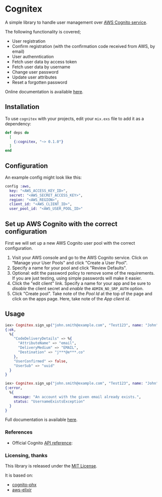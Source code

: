 # Cognitex

A simple library to handle user management over [AWS Cognito service](https://aws.amazon.com/cognito/).

The following functionality is covered;

* User registration
* Confirm registration (with the confirmation code received from AWS, by email)
* User authenntication
* Fetch user data by access token
* Fetch user data by username
* Change user password
* Update user attributes
* Reset a forgotten password

Online documentation is available [here](https://hexdocs.pm/cognitex/0.1.0/api-reference.html).

## Installation

To use `cognitex` with your projects, edit your `mix.exs` file to add it as a dependency:

```elixir
def deps do
  [
    {:cognitex, "~> 0.1.0"}
  ]
end
```

## Configuration

An example config might look like this:

```elixir
config :aws,
  key: "<AWS_ACCESS_KEY_ID>",
  secret: "<AWS_SECRET_ACCESS_KEY>",
  region: "<AWS_REGION>",
  client_id: "<AWS_CLIENT_ID>",
  user_pool_id: "<AWS_USER_POOL_ID>"
```

## Set up AWS Cognito with the correct configuration
First we will set up a new AWS Cognito user pool with the correct configuration.

1. Visit your AWS console and go to the AWS Cognito service. Click on "Manage your User Pools" and click "Create a User Pool".
2. Specify a name for your pool and click "Review Defaults".
3. Optional: edit the password policy to remove some of the requirements. If you are just testing, using simple passwords will make it easier.
4. Click the "edit client" link. Specify a name for your app and be sure to *disable* the client secret and *enable* the `ADMIN_NO_SRP_AUTH` option.
5. Click "Create pool". Take note of the *Pool Id* at the top of the page and click on the apps page. Here, take note of the *App client id*.

## Usage

```elixir
iex> Cognitex.sign_up("john.smith@example.com", "Test123", name: "John", family_name: "Smith")
{:ok,
  %{
    "CodeDeliveryDetails" => %{
      "AttributeName" => "email",
      "DeliveryMedium" => "EMAIL",
      "Destination" => "j***@e***.co"
    },
    "UserConfirmed" => false,
    "UserSub" => "uuid"
  }
}

iex> Cognitex.sign_up("john.smith@example.com", "Test123", name: "John", family_name: "Smith")
{:error,
  %{
    message: "An account with the given email already exists.",
    status: "UsernameExistsException"
  }
}
```

Full documentation is available [here](https://hexdocs.pm/cognitex/0.1.0/api-reference.html).

### References

* Official Cognito [API reference](http://docs.aws.amazon.com/cognitoidentity/latest/APIReference/Welcome.html):

### Licensing, thanks

This library is released under the [MIT License](https://opensource.org/licenses/MIT).

It is based on:
* [cognito-phx](https://gitlab.com/azohra/cognito-phx/)
* [aws-elixir](https://github.com/aws-beam/aws-elixir)

